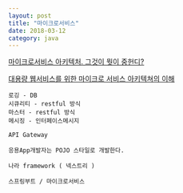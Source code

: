 ```yaml
---
layout: post
title: "마이크로서비스"
date: 2018-03-12
category: java
---
```



[마이크로서비스 아키텍처. 그것이 뭣이 중헌디?](http://guruble.com/%EB%A7%88%EC%9D%B4%ED%81%AC%EB%A1%9C%EC%84%9C%EB%B9%84%EC%8A%A4microservice-%EC%95%84%ED%82%A4%ED%85%8D%EC%B2%98-%EA%B7%B8%EA%B2%83%EC%9D%B4-%EB%AD%A3%EC%9D%B4-%EC%A4%91%ED%97%8C%EB%94%94/)

[대용량 웹서비스를 위한 마이크로 서비스 아키텍쳐의 이해](http://bcho.tistory.com/948)


```
로깅 - DB
시큐리티 - restful 방식
마스터 - restful 방식
메시징 - 인터페이스메시지

API Gateway

응용App개발자는 POJO 스타일로 개발한다. 

나라 framework ( 넥스트리 )

스프링부트 / 마이크로서비스
```